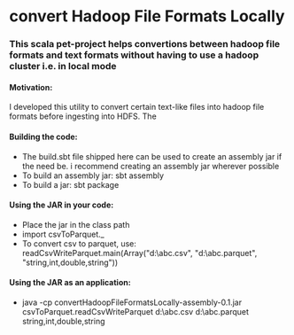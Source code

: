 # convert Hadoop File Formats Locally

### This scala pet-project helps convertions between hadoop file formats and text formats without having to use a hadoop cluster i.e. in local mode

#### Motivation:
I developed this utility to convert certain text-like files into hadoop file formats before ingesting into HDFS. The

#### Building the code:
- The build.sbt file shipped here can be used to create an assembly jar if the need be. i recommend creating an assembly jar wherever possible
- To build an assembly jar:
    sbt assembly
- To build a jar:
    sbt package

#### Using the JAR in your code:
- Place the jar in the class path
- import csvToParquet._
- To convert csv to parquet, use: readCsvWriteParquet.main(Array("d:\\abc.csv", "d:\\abc.parquet", "string,int,double,string"))

#### Using the JAR as an application:
- java -cp convertHadoopFileFormatsLocally-assembly-0.1.jar csvToParquet.readCsvWriteParquet d:\\abc.csv d:\\abc.parquet string,int,double,string

